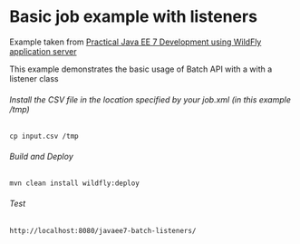 Basic job example with listeners
=====================================
Example taken from [Practical Java EE 7 Development using WildFly application server](http://www.itbuzzpress.com/ebooks/java-ee-7-development-on-wildfly.html)

This example demonstrates the basic usage of Batch API with a with a listener class

###### Install the CSV file in the location specified by your job.xml (in this example /tmp) 
```shell
cp input.csv /tmp
```

###### Build and Deploy
```shell
mvn clean install wildfly:deploy  
```

###### Test
```shell
http://localhost:8080/javaee7-batch-listeners/
```
 
